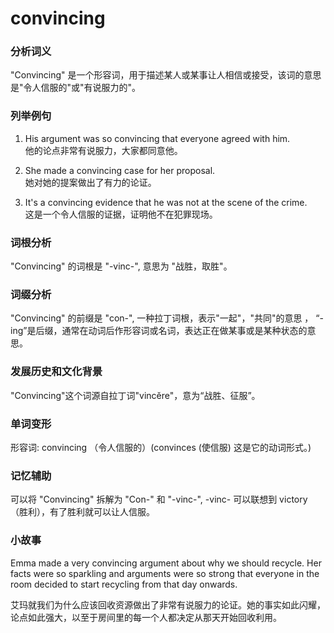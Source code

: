 # convincing

### 分析词义

  

"Convincing" 是一个形容词，用于描述某人或某事让人相信或接受，该词的意思是"令人信服的"或"有说服力的"。

  

### 列举例句

  

1.  His argument was so convincing that everyone agreed with him.  
    他的论点非常有说服力，大家都同意他。
    
      
    
2.  She made a convincing case for her proposal.  
    她对她的提案做出了有力的论证。
    
      
    
3.  It's a convincing evidence that he was not at the scene of the crime.  
    这是一个令人信服的证据，证明他不在犯罪现场。
    
      
    

  

### 词根分析

  

"Convincing" 的词根是 "-vinc-", 意思为 "战胜，取胜"。

  

### 词缀分析

  

"Convincing" 的前缀是 "con-", 一种拉丁词根，表示"一起"，"共同"的意思 ， “-ing”是后缀，通常在动词后作形容词或名词，表达正在做某事或是某种状态的意思。

  

### 发展历史和文化背景

  

"Convincing"这个词源自拉丁词"vincĕre"，意为“战胜、征服”。

  

### 单词变形

  

形容词: convincing （令人信服的）(convinces (使信服) 这是它的动词形式。)

  

### 记忆辅助

  

可以将 "Convincing" 拆解为 "Con-" 和 "-vinc-", -vinc- 可以联想到 victory （胜利），有了胜利就可以让人信服。

  

### 小故事

  

Emma made a very convincing argument about why we should recycle. Her facts were so sparkling and arguments were so strong that everyone in the room decided to start recycling from that day onwards.

  

艾玛就我们为什么应该回收资源做出了非常有说服力的论证。她的事实如此闪耀，论点如此强大，以至于房间里的每一个人都决定从那天开始回收利用。
